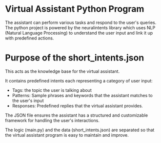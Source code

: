 # Virtual Assistant Python Program
The assistant can perform various tasks and respond to the user's queries.
The python project is powered by the neuralintents library which uses NLP
(Natural Language Processing) to understand the user input and link it up with predefined actions.

# Purpose of the short_intents.json
This acts as the knowledge base for the virtual assistant.

It contains predefined intents each representing a category of user input:
- Tags: the topic the user is talking about
- Patterns: Sample phrases and keywords that the assistant matches to the user's input
- Responses: Predefined replies that the virtual assistant provides.

The JSON file ensures the assistant has a structured and customizable framework for handling
the user's interactions.

The logic (main.py) and the data (short_intents.json) are separated so that the virtual assistant
program is easy to maintain and improve.
  
